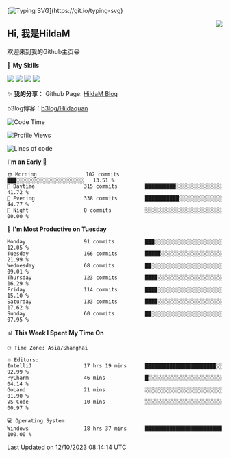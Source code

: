 [![Typing SVG](https://readme-typing-svg.herokuapp.com?size=50&duration=5000&color=8C43EA&vCenter=true&width=2000&height=70&lines=开拓视野,+冲破艰险,+洞悉所有,+贴近生活,+寻找真爱,+感受彼此;这就是人生的目的.)](https://git.io/typing-svg)

<a href="#">
  <img align="right" src="https://github-readme-stats.vercel.app/api?username=HildaM&count_private=true&show_icons=true&bg_color=15,f2f7fd,E0EAFC" />
</a>

## Hi, 我是HildaM

欢迎来到我的Github主页😀

🌟 **My Skills**  

![](https://img.shields.io/badge/-Python-3776AB?style=flat-square&logo=Python&logoColor=fff)
![](https://img.shields.io/badge/-Java-F7DF1E?style=flat-square&logo=Java&logoColor=fff)
![](https://img.shields.io/badge/-Linux-000000?style=flat-square&logo=Linux&logoColor=fff)
![](https://img.shields.io/badge/-Golang-000000?style=flat-square&logo=Golang&logoColor=fff)


✨ **我的分享**：
Github Page: [HildaM Blog](https://hildam.github.io)

b3log博客：[b3log/Hildaquan](https://ld246.com/member/Hildaquan/articles)




<!--START_SECTION:waka-->
![Code Time](http://img.shields.io/badge/Code%20Time-132%20hrs%2040%20mins-blue)

![Profile Views](http://img.shields.io/badge/Profile%20Views-0-blue)

![Lines of code](https://img.shields.io/badge/From%20Hello%20World%20I%27ve%20Written-753.2%20thousand%20lines%20of%20code-blue)

**I'm an Early 🐤** 

```text
🌞 Morning                102 commits         ███░░░░░░░░░░░░░░░░░░░░░░   13.51 % 
🌆 Daytime                315 commits         ██████████░░░░░░░░░░░░░░░   41.72 % 
🌃 Evening                338 commits         ███████████░░░░░░░░░░░░░░   44.77 % 
🌙 Night                  0 commits           ░░░░░░░░░░░░░░░░░░░░░░░░░   00.00 % 
```
📅 **I'm Most Productive on Tuesday** 

```text
Monday                   91 commits          ███░░░░░░░░░░░░░░░░░░░░░░   12.05 % 
Tuesday                  166 commits         █████░░░░░░░░░░░░░░░░░░░░   21.99 % 
Wednesday                68 commits          ██░░░░░░░░░░░░░░░░░░░░░░░   09.01 % 
Thursday                 123 commits         ████░░░░░░░░░░░░░░░░░░░░░   16.29 % 
Friday                   114 commits         ████░░░░░░░░░░░░░░░░░░░░░   15.10 % 
Saturday                 133 commits         ████░░░░░░░░░░░░░░░░░░░░░   17.62 % 
Sunday                   60 commits          ██░░░░░░░░░░░░░░░░░░░░░░░   07.95 % 
```


📊 **This Week I Spent My Time On** 

```text
🕑︎ Time Zone: Asia/Shanghai

🔥 Editors: 
IntelliJ                 17 hrs 19 mins      ███████████████████████░░   92.99 % 
PyCharm                  46 mins             █░░░░░░░░░░░░░░░░░░░░░░░░   04.14 % 
GoLand                   21 mins             ░░░░░░░░░░░░░░░░░░░░░░░░░   01.90 % 
VS Code                  10 mins             ░░░░░░░░░░░░░░░░░░░░░░░░░   00.97 % 

💻 Operating System: 
Windows                  18 hrs 37 mins      █████████████████████████   100.00 % 
```


 Last Updated on 12/10/2023 08:14:14 UTC
<!--END_SECTION:waka-->
